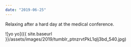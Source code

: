 ```yaml
---
date: "2019-06-25"
---
```


Relaxing after a hard day at the medical conference.

![yo yo]({{ site.baseurl }}/assets/images/2019/tumblr_ptnzrvtPkL1qlj3bd_540.jpg)
